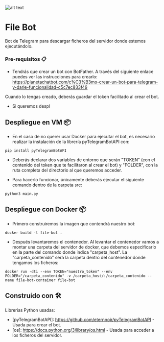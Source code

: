 ![alt text](https://fwhibbit.es/wp-content/uploads/2018/04/botfather-900x444.jpg) 

# File Bot
Bot de Telegram para descargar ficheros del servidor donde estemos ejecutándolo.

### Pre-requisitos 📋

* Tendrás que crear un bot con BotFather. A través del siguiente enlace puedes ver las instrucciones para crearlo:
https://planetachatbot.com/c%C3%B3mo-crear-un-bot-para-telegram-y-darle-funcionalidad-c5c7ec833f49

Cuando lo tengas creado, deberás guardar el token facilitado al crear el bot.



* Si queremos despl

## Despliegue en VM 📦
* En el caso de no querer usar Docker para ejecutar el bot, es necesario realizar la instalación de la librería pyTelegramBotAPI con:
```
pip install pyTelegramBotAPI
```

* Deberás declarar dos variables de entorno que serán "TOKEN" (con el contenido del token que te facilitaron al crear el bot) y "FOLDER", con la ruta completa del directorio al que queremos acceder.

* Para hacerlo funcionar, únicamente deberás ejecutar el siguiente comando dentro de la carpeta src:
```
python3 main.py
```

## Despliegue con Docker 📦

* Primero construiremos la imagen que contendrá nuestro bot:
```
docker build -t file-bot .
```

* Después levantaremos el contenedor. Al levantar el contenedor vamos a montar una carpeta del servidor de docker, que debemos especificarlo en la parte del comando donde indica "carpeta_host". La "carpeta_contenido" será la carpeta dentro del contenedor donde tengamos los ficheros:
```
docker run -dti --env TOKEN="nuestro_token" --env FOLDER="/carpeta_contenido" -v /carpeta_host/:/carpeta_contenido --name file-bot-container file-bot 
```

## Construido con 🛠️
Librerías Python usadas:
* [pyTelegramBotAPI]: https://github.com/eternnoir/pyTelegramBotAPI - Usada para crear el bot.
* [os]: https://docs.python.org/3/library/os.html - Usada para acceder a los ficheros del servidor.